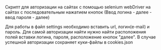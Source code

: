 Скрипт для авторизации на сайтах с помощью selenium webDriver на сайтах с последовательным нажатием кнопок (Ввод логина - далее - ввод пароля - далее)

Для работы в файл settings необходимо вставить url, логин(e-mail) и пароль. Для самой авторизации найти нужно найти расположения полей вставки логина, пароля, расположение кнопок "далее".
В случае успешной авторизации сохраняет куки-файлы в cookies.json
